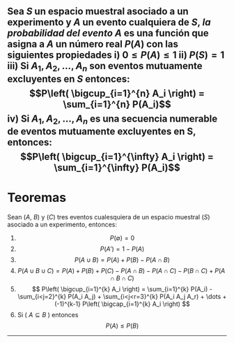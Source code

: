 Sea $S$ un espacio muestral asociado a un experimento y $A$ un evento cualquiera de $S$, *la probabilidad del evento* $A$ es una función que asigna a $A$ un número real $P(A)$ con las siguientes propiedades
i) $0\leq P(A) \leq{1}$
ii) $P(S)=1$
iii) Si $A_{1},A_{2},\dots, A_{n}$ son eventos mutuamente excluyentes en $S$ entonces:
$$P\left( \bigcup_{i=1}^{n} A_i \right) = \sum_{i=1}^{n} P(A_i)$$
iv) Si $A_{1},A_{2},\dots, A_{n}$ es una secuencia numerable de eventos mutuamente excluyentes en S, entonces:
$$P\left( \bigcup_{i=1}^{\infty} A_i \right) = \sum_{i=1}^{\infty} P(A_i)$$
---
# Teoremas 
Sean ($A$, $B$) y ($C$) tres eventos cualesquiera de un espacio muestral ($S$) asociado a un experimento, entonces:

1. $$ P(\emptyset) = 0 $$  
2. $$ P(A') = 1 - P(A) $$  
3. $$ P(A \cup B) = P(A) + P(B) - P(A\cap B) $$  
4.  
   $$ P(A \cup B \cup C) = P(A) + P(B) + P(C) - P(A\cap B) - P(A\cap C) - P(B\cap C) + P(A\cap B\cap C) $$  
5.  
   $$  
   P\left( \bigcup_{i=1}^{k} A_i \right) = \sum_{i=1}^{k} P(A_i) - \sum_{i<j=2}^{k} P(A_i A_j)  + \sum_{i<j<r=3}^{k} P(A_i A_j A_r) + \dots + (-1)^{k-1} P\left( \bigcap_{i=1}^{k} A_i \right)  
   $$    
6. Si \( $A \subseteq B$ \) entonces $$ P(A) \leq P(B) $$  

---
